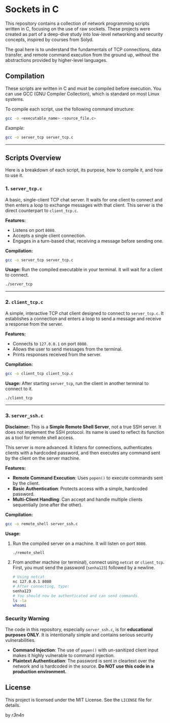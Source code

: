 # Sockets in C

This repository contains a collection of network programming scripts written in C, focusing on the use of raw sockets. These projects were created as part of a deep-dive study into low-level networking and security concepts, inspired by courses from Solyd.

The goal here is to understand the fundamentals of TCP connections, data transfer, and remote command execution from the ground up, without the abstractions provided by higher-level languages.

## Compilation

These scripts are written in C and must be compiled before execution. You can use GCC (GNU Compiler Collection), which is standard on most Linux systems.

To compile each script, use the following command structure:

```bash
gcc -o <executable_name> <source_file.c>
```

*Example:*

```bash
gcc -o server_tcp server_tcp.c
```

-----

## Scripts Overview

Here is a breakdown of each script, its purpose, how to compile it, and how to use it.

### 1\. `server_tcp.c`

A basic, single-client TCP chat server. It waits for one client to connect and then enters a loop to exchange messages with that client. This server is the direct counterpart to `client_tcp.c`.

**Features:**

  * Listens on port `8080`.
  * Accepts a single client connection.
  * Engages in a turn-based chat, receiving a message before sending one.

**Compilation:**

```bash
gcc -o server_tcp server_tcp.c
```

**Usage:**
Run the compiled executable in your terminal. It will wait for a client to connect.

```bash
./server_tcp
```

-----

### 2\. `client_tcp.c`

A simple, interactive TCP chat client designed to connect to `server_tcp.c`. It establishes a connection and enters a loop to send a message and receive a response from the server.

**Features:**

  * Connects to `127.0.0.1` on port `8080`.
  * Allows the user to send messages from the terminal.
  * Prints responses received from the server.

**Compilation:**

```bash
gcc -o client_tcp client_tcp.c
```

**Usage:**
After starting `server_tcp`, run the client in another terminal to connect to it.

```bash
./client_tcp
```

-----

### 3\. `server_ssh.c`

**Disclaimer:** This is a **Simple Remote Shell Server**, not a true SSH server. It does not implement the SSH protocol. Its name is used to reflect its function as a tool for remote shell access.

This server is more advanced. It listens for connections, authenticates clients with a hardcoded password, and then executes any command sent by the client on the server machine.

**Features:**

  * **Remote Command Execution**: Uses `popen()` to execute commands sent by the client.
  * **Basic Authentication**: Protects access with a simple, hardcoded password.
  * **Multi-Client Handling**: Can accept and handle multiple clients sequentially (one after the other).

**Compilation:**

```bash
gcc -o remote_shell server_ssh.c
```

**Usage:**

1.  Run the compiled server on a machine. It will listen on port `8080`.
    ```bash
    ./remote_shell
    ```
2.  From another machine (or terminal), connect using `netcat` or `client_tcp`. First, you must send the password (`senha123`) followed by a newline.
    ```bash
    # Using netcat
    nc 127.0.0.1 8080
    # After connecting, type:
    senha123
    # You should now be authenticated and can send commands.
    ls -la
    whoami
    ```

### **Security Warning**

The code in this repository, especially `server_ssh.c`, is for **educational purposes ONLY**. It is intentionally simple and contains serious security vulnerabilities.

  * **Command Injection**: The use of `popen()` with un-sanitized client input makes it highly vulnerable to command injection.
  * **Plaintext Authentication**: The password is sent in cleartext over the network and is hardcoded in the source.
    **Do NOT use this code in a production environment.**

## License

This project is licensed under the MIT License. See the `LICENSE` file for details.


by _r3n4n_
